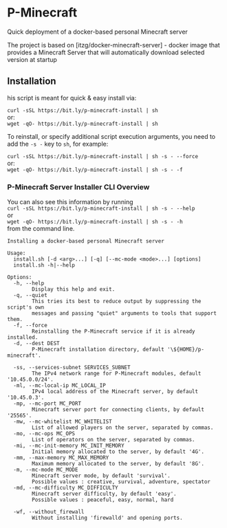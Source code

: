 # P-Minecraft

Quick deployment of a docker-based personal Minecraft server

The project is based on [itzg/docker-minecraft-server] - docker image that provides a Minecraft Server that will automatically download selected version at startup

## Installation

his script is meant for quick & easy install via:  

`curl -sSL https://bit.ly/p-minecraft-install | sh`  
or:  
`wget -qO- https://bit.ly/p-minecraft-install | sh`   


To reinstall, or specify additional script execution arguments, you need to add the `-s -` key to `sh`, for example:

`curl -sSL https://bit.ly/p-minecraft-install | sh -s - --force`  
or:  
`wget -qO- https://bit.ly/p-minecraft-install | sh -s - -f`  

### P-Minecraft Server Installer CLI Overview

You can also see this information by running  
`curl -sSL https://bit.ly/p-minecraft-install | sh -s - --help`  
or  
`wget -qO- https://bit.ly/p-minecraft-install | sh -s - -h`  
from the command line.

```text
Installing a docker-based personal Minecraft server

Usage:
  install.sh [-d <arg>...] [-q] [--mc-mode <mode>...] [options]
  install.sh -h|--help

Options:
  -h, --help
        Display this help and exit.
  -q, --quiet
        This tries its best to reduce output by suppressing the script's own
        messages and passing "quiet" arguments to tools that support them.
  -f, --force
        Reinstalling the P-Minecraft service if it is already installed.
  -d, --dest DEST
        P-Minecraft installation directory, default '\${HOME}/p-minecraft'.

  -ss, --services-subnet SERVICES_SUBNET
        The IPv4 network range for P-Minecraft modules, default '10.45.0.0/24'.
  -ml, --mc-local-ip MC_LOCAL_IP
        IPv4 local address of the Minecraft server, by default '10.45.0.3'.
  -mp, --mc-port MC_PORT
        Minecraft server port for connecting clients, by default '25565'.
  -mw, --mc-whitelist MC_WHITELIST
        List of allowed players on the server, separated by commas.
  -mo, --mc-ops MC_OPS
        List of operators on the server, separated by commas.
  -mi, --mc-init-memory MC_INIT_MEMORY
        Initial memory allocated to the server, by default '4G'.
  -mm, --max-memory MC_MAX_MEMORY
        Maximum memory allocated to the server, by default '8G'.
  -m, --mc-mode MC_MODE
        Minecraft server mode, by default 'survival'.
        Possible values : creative, survival, adventure, spectator
  -md, --mc-difficulty MC_DIFFICULTY
        Minecraft server difficulty, by default 'easy'.
        Possible values : peaceful, easy, normal, hard

  -wf, --without_firewall
        Without installing 'firewalld' and opening ports.
       
```
